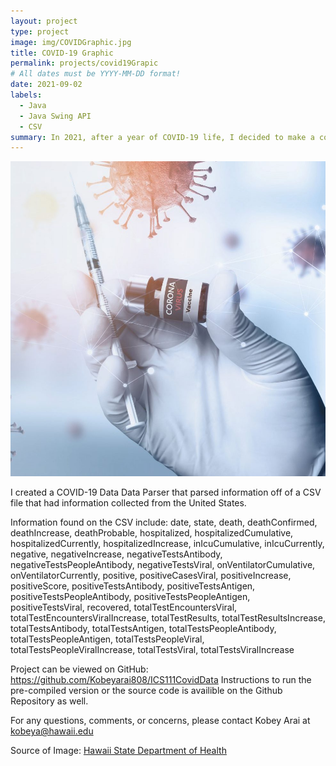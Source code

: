 ```yaml
---
layout: project
type: project
image: img/COVIDGraphic.jpg
title: COVID-19 Graphic
permalink: projects/covid19Grapic
# All dates must be YYYY-MM-DD format!
date: 2021-09-02
labels:
  - Java
  - Java Swing API
  - CSV
summary: In 2021, after a year of COVID-19 life, I decided to make a covid19 data parser and display the data in a Java Swing Window. 
---
```


<img class="ui medium right floated rounded image" src="../img/COVIDGraphic.jpg">

I created a COVID-19 Data Data Parser that parsed information off of a CSV file that had information collected from the United States. 

Information found on the CSV include:
date, state, death, deathConfirmed, deathIncrease, deathProbable, hospitalized, hospitalizedCumulative, hospitalizedCurrently, hospitalizedIncrease, inIcuCumulative, inIcuCurrently, negative, negativeIncrease, negativeTestsAntibody, negativeTestsPeopleAntibody, negativeTestsViral, onVentilatorCumulative, onVentilatorCurrently, positive, positiveCasesViral, positiveIncrease, positiveScore, positiveTestsAntibody, positiveTestsAntigen, positiveTestsPeopleAntibody, positiveTestsPeopleAntigen, positiveTestsViral, recovered, totalTestEncountersViral, totalTestEncountersViralIncrease, totalTestResults, totalTestResultsIncrease, totalTestsAntibody, totalTestsAntigen, totalTestsPeopleAntibody, totalTestsPeopleAntigen, totalTestsPeopleViral, totalTestsPeopleViralIncrease, totalTestsViral, totalTestsViralIncrease

Project can be viewed on GitHub: <a href="https://github.com/Kobeyarai808/ICS111CovidData">https://github.com/Kobeyarai808/ICS111CovidData</a>
Instructions to run the pre-compiled version or the source code is availible on the Github Repository as well. 

For any questions, comments, or concerns, please contact Kobey Arai at kobeya@hawaii.edu

Source of Image: <a href="https://health.hawaii.gov/coronavirusdisease2019/files/2020/12/shutterstock_1727728000-1-scaled.jpg">Hawaii State Department of Health</a>




